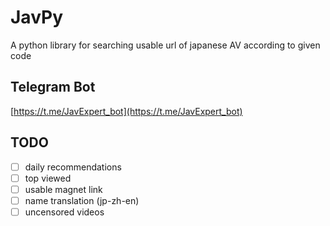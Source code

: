 # JavPy
A python library for searching usable url of japanese AV according to given code

## Telegram Bot
[https://t.me/JavExpert_bot](https://t.me/JavExpert_bot)

## TODO

* [ ] daily recommendations
* [ ] top viewed
* [ ] usable magnet link
* [ ] name translation (jp-zh-en)
* [ ] uncensored videos
